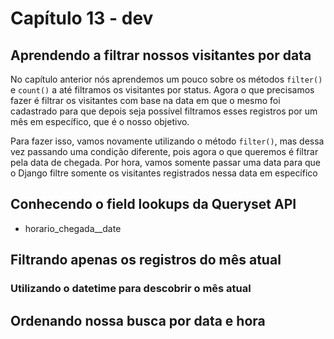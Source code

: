 # Capítulo 13 - dev

## Aprendendo a filtrar nossos visitantes por data

No capítulo anterior nós aprendemos um pouco sobre os métodos `filter()` e `count()` a até filtramos os visitantes por status. Agora o que precisamos fazer é filtrar os visitantes com base na data em que o mesmo foi cadastrado para que depois seja possível filtramos esses registros por um mês em específico, que é o nosso objetivo.

Para fazer isso, vamos novamente utilizando o método `filter()`, mas dessa vez passando uma condição diferente, pois agora o que queremos é filtrar pela data de chegada. Por hora, vamos somente passar uma data para que o Django filtre somente os visitantes registrados nessa data em específico

## Conhecendo o field lookups da Queryset API

* horario\_chegada\_\_date

## Filtrando apenas os registros do mês atual

### Utilizando o datetime para descobrir o mês atual

## Ordenando nossa busca por data e hora

